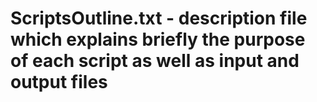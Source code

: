 # ScriptsOutline.txt - description file which explains briefly the purpose of each script as well as input and output files
